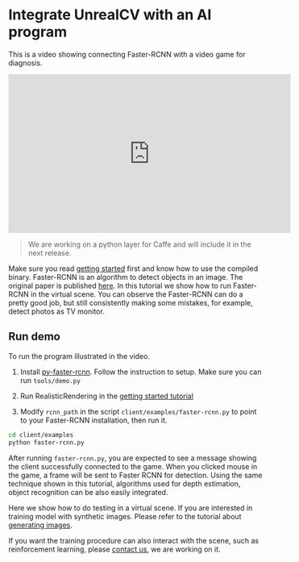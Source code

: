 # Integrate UnrealCV with an AI program

This is a video showing connecting Faster-RCNN with a video game for diagnosis.

<iframe width="560" height="315" src="https://www.youtube.com/embed/iGGNAkaxVyQ" frameborder="0" allowfullscreen></iframe>

<!-- ![Caffe Integration](images/caffe_integration.png) -->

<blockquote class="bg-warning">
We are working on a python layer for Caffe and will include it in the next release.
</blockquote>

Make sure you read [getting started](/getting-started.md) first and know how to use the compiled binary. Faster-RCNN is an algorithm to detect objects in an image. The original paper is published [here](http://arxiv.org/abs/1506.01497). In this tutorial we show how to run Faster-RCNN in the virtual scene. You can observe the Faster-RCNN can do a pretty good job, but still consistently making some mistakes, for example, detect photos as TV monitor.

## Run demo

To run the program illustrated in the video.

1. Install [py-faster-rcnn](https://github.com/rbgirshick/py-faster-rcnn). Follow the instruction to setup. Make sure you can run `tools/demo.py`

2. Run RealisticRendering in the [getting started tutorial](/getting-started.md)

3. Modify `rcnn_path` in the script `client/examples/faster-rcnn.py` to point to your Faster-RCNN installation, then run it.

``` bash
cd client/examples
python faster-rcnn.py
```

After running `faster-rcnn.py`, you are expected to see a message showing the client successfully connected to the game. When you clicked mouse in the game, a frame will be sent to Faster RCNN for detection. Using the same technique shown in this tutorial, algorithms used for depth estimation, object recognition can be also easily integrated.

Here we show how to do testing in a virtual scene. If you are interested in training model with synthetic images. Please refer to the tutorial about [generating images](/ipynb/generate-images.md).

If you want the training procedure can also interact with the scene, such as reinforcement learning, please [contact us](/contact.md), we are working on it.

